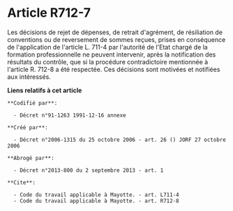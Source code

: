 # Article R712-7

Les décisions de rejet de dépenses, de retrait d'agrément, de résiliation de conventions ou de reversement de sommes reçues,
prises en conséquence de l'application de l'article L. 711-4 par l'autorité de l'Etat chargé de la formation professionnelle
ne peuvent intervenir, après la notification des résultats du contrôle, que si la procédure contradictoire mentionnée à
l'article R. 712-8 a été respectée. Ces décisions sont motivées et notifiées aux intéressés.

**Liens relatifs à cet article**

	**Codifié par**:

	  - Décret n°91-1263 1991-12-16 annexe

	**Créé par**:

	  - Décret n°2006-1315 du 25 octobre 2006 - art. 26 () JORF 27 octobre 2006

	**Abrogé par**:

	  - Décret n°2013-800 du 2 septembre 2013 - art. 1

	**Cite**:

	  - Code du travail applicable à Mayotte. - art. L711-4
	  - Code du travail applicable à Mayotte. - art. R712-8
